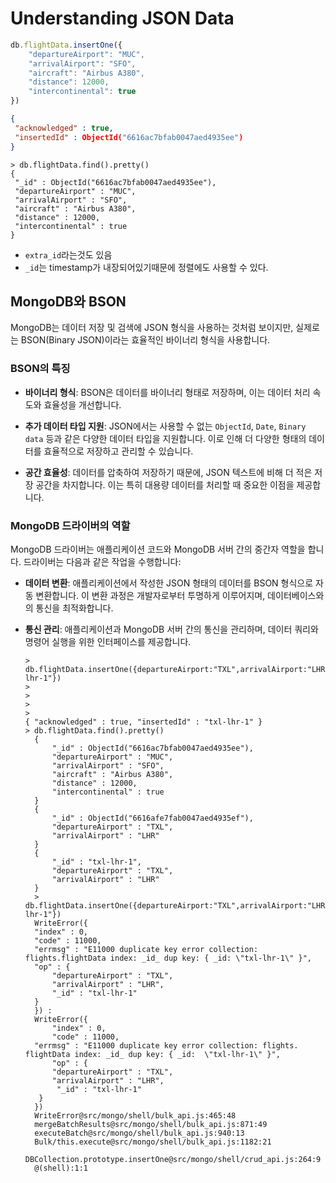 # Understanding JSON Data

```javascript
db.flightData.insertOne({
    "departureAirport": "MUC",
    "arrivalAirport": "SFO",
    "aircraft": "Airbus A380",
    "distance": 12000,
    "intercontinental": true
})
```

```json
{
 "acknowledged" : true,
 "insertedId" : ObjectId("6616ac7bfab0047aed4935ee")
}
```

```shell
> db.flightData.find().pretty()
{
 "_id" : ObjectId("6616ac7bfab0047aed4935ee"),
 "departureAirport" : "MUC",
 "arrivalAirport" : "SFO",
 "aircraft" : "Airbus A380",
 "distance" : 12000,
 "intercontinental" : true
}
```

- `extra_id`라는것도 있음
- `_id`는 timestamp가 내장되어있기때문에 정렬에도 사용할 수 있다.

## MongoDB와 BSON

MongoDB는 데이터 저장 및 검색에 JSON 형식을 사용하는 것처럼 보이지만, 실제로는 BSON(Binary JSON)이라는 효율적인 바이너리 형식을 사용합니다.

### BSON의 특징

- **바이너리 형식**: BSON은 데이터를 바이너리 형태로 저장하며, 이는 데이터 처리 속도와 효율성을 개선합니다.

- **추가 데이터 타입 지원**: JSON에서는 사용할 수 없는 `ObjectId`, `Date`, `Binary data` 등과 같은 다양한 데이터 타입을 지원합니다. 이로 인해 더 다양한 형태의 데이터를 효율적으로 저장하고 관리할 수 있습니다.

- **공간 효율성**: 데이터를 압축하여 저장하기 때문에, JSON 텍스트에 비해 더 적은 저장 공간을 차지합니다. 이는 특히 대용량 데이터를 처리할 때 중요한 이점을 제공합니다.

### MongoDB 드라이버의 역할

MongoDB 드라이버는 애플리케이션 코드와 MongoDB 서버 간의 중간자 역할을 합니다. 드라이버는 다음과 같은 작업을 수행합니다:

- **데이터 변환**: 애플리케이션에서 작성한 JSON 형태의 데이터를 BSON 형식으로 자동 변환합니다. 이 변환 과정은 개발자로부터 투명하게 이루어지며, 데이터베이스와의 통신을 최적화합니다.

- **통신 관리**: 애플리케이션과 MongoDB 서버 간의 통신을 관리하며, 데이터 쿼리와 명령어 실행을 위한 인터페이스를 제공합니다.
  
  ```shell
  > db.flightData.insertOne({departureAirport:"TXL",arrivalAirport:"LHR",_id:"txl-lhr-1"})
  >
  >
  >
  >
  { "acknowledged" : true, "insertedId" : "txl-lhr-1" }
  > db.flightData.find().pretty()
	{
		"_id" : ObjectId("6616ac7bfab0047aed4935ee"),
		"departureAirport" : "MUC",
		"arrivalAirport" : "SFO",
		"aircraft" : "Airbus A380",
		"distance" : 12000,
		"intercontinental" : true
	}
	{
		"_id" : ObjectId("6616afe7fab0047aed4935ef"),
		"departureAirport" : "TXL",
		"arrivalAirport" : "LHR"
	}
	{
		"_id" : "txl-lhr-1",
		"departureAirport" : "TXL",
		"arrivalAirport" : "LHR"
	}
	> db.flightData.insertOne({departureAirport:"TXL",arrivalAirport:"LHR",_id:"txl-lhr-1"})	
	WriteError({
	"index" : 0,
	"code" : 11000,
	"errmsg" : "E11000 duplicate key error collection: flights.flightData index: _id_ dup key: { _id: \"txl-lhr-1\" }",
	"op" : {
		"departureAirport" : "TXL",
		"arrivalAirport" : "LHR",
		"_id" : "txl-lhr-1"
	}
	}) :
	WriteError({
		"index" : 0,
		"code" : 11000,
	"errmsg" : "E11000 duplicate key error collection: flights.	flightData index: _id_ dup key: { _id: 	\"txl-lhr-1\" }",
		"op" : {
		"departureAirport" : "TXL",
		"arrivalAirport" : "LHR",
 		 "_id" : "txl-lhr-1"
	 }
	})
	WriteError@src/mongo/shell/bulk_api.js:465:48
	mergeBatchResults@src/mongo/shell/bulk_api.js:871:49
	executeBatch@src/mongo/shell/bulk_api.js:940:13
	Bulk/this.execute@src/mongo/shell/bulk_api.js:1182:21
	DBCollection.prototype.insertOne@src/mongo/shell/crud_api.js:264:9
	@(shell):1:1
	```